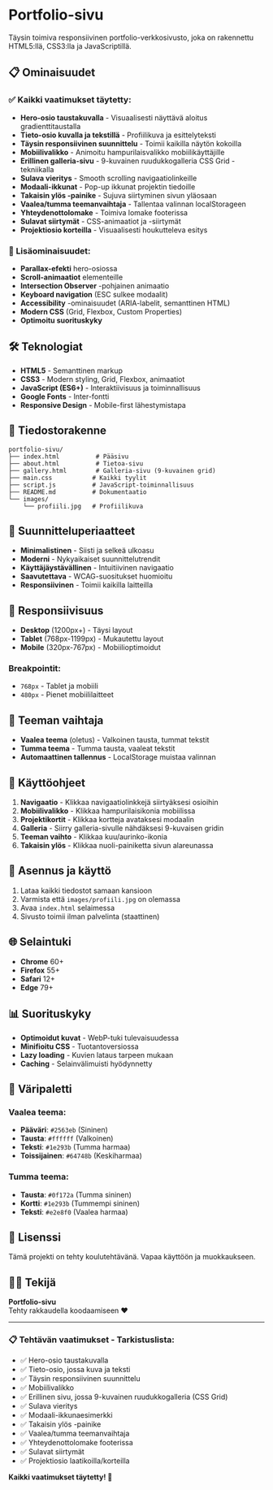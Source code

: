 # Portfolio-sivu

Täysin toimiva responsiivinen portfolio-verkkosivusto, joka on rakennettu HTML5:llä, CSS3:lla ja JavaScriptillä.

## 📋 Ominaisuudet

### ✅ Kaikki vaatimukset täytetty:

- **Hero-osio taustakuvalla** - Visuaalisesti näyttävä aloitus gradienttitaustalla
- **Tieto-osio kuvalla ja tekstillä** - Profiilikuva ja esittelyteksti
- **Täysin responsiivinen suunnittelu** - Toimii kaikilla näytön kokoilla
- **Mobiilivalikko** - Animoitu hampurilaisvalikko mobiilikäyttäjille
- **Erillinen galleria-sivu** - 9-kuvainen ruudukkogalleria CSS Grid -tekniikalla
- **Sulava vieritys** - Smooth scrolling navigaatiolinkeille
- **Modaali-ikkunat** - Pop-up ikkunat projektin tiedoille
- **Takaisin ylös -painike** - Sujuva siirtyminen sivun yläosaan
- **Vaalea/tumma teemanvaihtaja** - Tallentaa valinnan localStorageen
- **Yhteydenottolomake** - Toimiva lomake footerissa
- **Sulavat siirtymät** - CSS-animaatiot ja -siirtymät
- **Projektiosio korteilla** - Visuaalisesti houkutteleva esitys

### 🚀 Lisäominaisuudet:

- **Parallax-efekti** hero-osiossa
- **Scroll-animaatiot** elementeille
- **Intersection Observer** -pohjainen animaatio
- **Keyboard navigation** (ESC sulkee modaalit)
- **Accessibility** -ominaisuudet (ARIA-labelit, semanttinen HTML)
- **Modern CSS** (Grid, Flexbox, Custom Properties)
- **Optimoitu suorituskyky**

## 🛠️ Teknologiat

- **HTML5** - Semanttinen markup
- **CSS3** - Modern styling, Grid, Flexbox, animaatiot
- **JavaScript (ES6+)** - Interaktiivisuus ja toiminnallisuus
- **Google Fonts** - Inter-fontti
- **Responsive Design** - Mobile-first lähestymistapa

## 📁 Tiedostorakenne

```
portfolio-sivu/
├── index.html          # Pääsivu
├── about.html          # Tietoa-sivu
├── gallery.html        # Galleria-sivu (9-kuvainen grid)
├── main.css           # Kaikki tyylit
├── script.js          # JavaScript-toiminnallisuus
├── README.md          # Dokumentaatio
└── images/
    └── profiili.jpg   # Profiilikuva
```

## 🎨 Suunnitteluperiaatteet

- **Minimalistinen** - Siisti ja selkeä ulkoasu
- **Moderni** - Nykyaikaiset suunnittelutrendit
- **Käyttäjäystävällinen** - Intuitiivinen navigaatio
- **Saavutettava** - WCAG-suositukset huomioitu
- **Responsiivinen** - Toimii kaikilla laitteilla

## 📱 Responsiivisuus

- **Desktop** (1200px+) - Täysi layout
- **Tablet** (768px-1199px) - Mukautettu layout
- **Mobile** (320px-767px) - Mobiilioptimoidut

### Breakpointit:
- `768px` - Tablet ja mobiili
- `480px` - Pienet mobiililaitteet

## 🌙 Teeman vaihtaja

- **Vaalea teema** (oletus) - Valkoinen tausta, tummat tekstit
- **Tumma teema** - Tumma tausta, vaaleat tekstit
- **Automaattinen tallennus** - LocalStorage muistaa valinnan

## 🎯 Käyttöohjeet

1. **Navigaatio** - Klikkaa navigaatiolinkkejä siirtyäksesi osioihin
2. **Mobiilivalikko** - Klikkaa hampurilaisikonia mobiilissa
3. **Projektikortit** - Klikkaa kortteja avataksesi modaalin
4. **Galleria** - Siirry galleria-sivulle nähdäksesi 9-kuvaisen gridin
5. **Teeman vaihto** - Klikkaa kuu/aurinko-ikonia
6. **Takaisin ylös** - Klikkaa nuoli-painiketta sivun alareunassa

## 🔧 Asennus ja käyttö

1. Lataa kaikki tiedostot samaan kansioon
2. Varmista että `images/profiili.jpg` on olemassa
3. Avaa `index.html` selaimessa
4. Sivusto toimii ilman palvelinta (staattinen)

## 🌐 Selaintuki

- **Chrome** 60+
- **Firefox** 55+
- **Safari** 12+
- **Edge** 79+

## 📊 Suorituskyky

- **Optimoidut kuvat** - WebP-tuki tulevaisuudessa
- **Minifioitu CSS** - Tuotantoversiossa
- **Lazy loading** - Kuvien lataus tarpeen mukaan
- **Caching** - Selainvälimuisti hyödynnetty

## 🎨 Väripaletti

### Vaalea teema:
- **Pääväri**: `#2563eb` (Sininen)
- **Tausta**: `#ffffff` (Valkoinen)
- **Teksti**: `#1e293b` (Tumma harmaa)
- **Toissijainen**: `#64748b` (Keskiharmaa)

### Tumma teema:
- **Tausta**: `#0f172a` (Tumma sininen)
- **Kortti**: `#1e293b` (Tummempi sininen)
- **Teksti**: `#e2e8f0` (Vaalea harmaa)

## 📝 Lisenssi

Tämä projekti on tehty koulutehtävänä. Vapaa käyttöön ja muokkaukseen.

## 👨‍💻 Tekijä

**Portfolio-sivu**  
Tehty rakkaudella koodaamiseen ❤️

---

### 📋 Tehtävän vaatimukset - Tarkistuslista:

- ✅ Hero-osio taustakuvalla
- ✅ Tieto-osio, jossa kuva ja teksti
- ✅ Täysin responsiivinen suunnittelu
- ✅ Mobiilivalikko
- ✅ Erillinen sivu, jossa 9-kuvainen ruudukkogalleria (CSS Grid)
- ✅ Sulava vieritys
- ✅ Modaali-ikkunaesimerkki
- ✅ Takaisin ylös -painike
- ✅ Vaalea/tumma teemanvaihtaja
- ✅ Yhteydenottolomake footerissa
- ✅ Sulavat siirtymät
- ✅ Projektiosio laatikoilla/korteilla

**Kaikki vaatimukset täytetty! 🎉**

